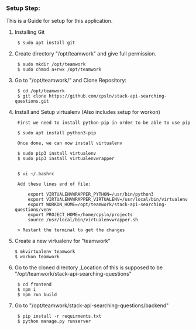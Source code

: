 ### Setup Step:
This is a Guide for setup for this application.

1. Installing Git

        $ sudo apt install git

2. Create directory "/opt/teamwork" and give full permission.

        $ sudo mkdir /opt/teamwork
        $ sudo chmod a+rwx /opt/teamwork
        
3. Go to "/opt/teamwork/" and Clone Repository:

        $ cd /opt/teamwork
        $ git clone https://github.com/cpsln/stack-api-searching-questions.git 

4. Install and Setup virtualenv (Also includes setup for workon)

        First we need to install python-pip in order to be able to use pip
       
        $ sudo apt install python3-pip
        
        Once done, we can now install virtualenv
        
        $ sudo pip3 install virtualenv
        $ sudo pip3 install virtualenvwrapper
        

        $ vi ~/.bashrc
        
        Add these lines end of file:
        
            export VIRTUALENVWRAPPER_PYTHON=/usr/bin/python3
            export VIRTUALENVWRAPPER_VIRTUALENV=/usr/local/bin/virtualenv
            export WORKON_HOME=/opt/teamwork/stack-api-searching-questions/venv
            export PROJECT_HOME=/home/cpsln/projects
            source /usr/local/bin/virtualenvwrapper.sh

        > Restart the terminal to get the changes       

5. Create a new virtualenv for "teamwork"

       $ mkvirtualenv teamwork
       $ workon teamwork
        
6. Go to the cloned directory ,Location of this is supposed to be "/opt/teamwork/stack-api-searching-questions"

        $ cd frontend
        $ npm i
        $ npm run build
        
7. Go to "/opt/teamwork/stack-api-searching-questions/backend"

        $ pip install -r requirments.txt
        $ python manage.py runserver